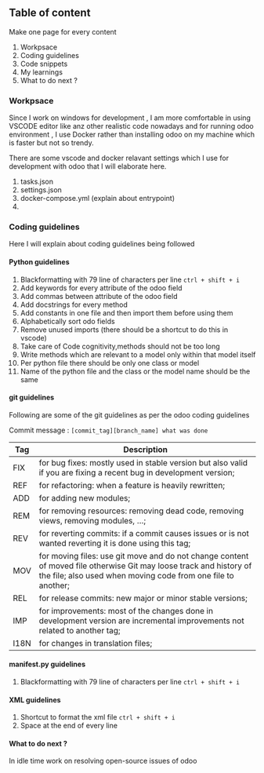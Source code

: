 
## Table of content
Make one page for every content

1. Workpsace
2. Coding guidelines
3. Code snippets
4. My learnings
5. What to do next ?


### Workpsace
Since I work on windows for development , I am more comfortable in using VSCODE editor like anz other realistic code nowadays and for running odoo environment , I use Docker rather than installing odoo on my machine which is faster but not so trendy.

There are some vscode and docker relavant settings which I use for development with odoo that I will elaborate here.

1. tasks.json
2. settings.json
3. docker-compose.yml (explain about entrypoint)
4.  

### Coding guidelines 
Here I will explain about coding guidelines being followed 

#### Python guidelines
1. Blackformatting with 79 line of characters per line ```ctrl + shift + i```
2. Add keywords for every attribute of the odoo field
3. Add commas between attribute of the odoo field
4. Add docstrings for every method
5. Add constants in one file and then import them before using them 
6. Alphabetically sort odo fields
7. Remove unused imports (there should be a shortcut to do this in vscode)
8. Take care of Code cognitivity,methods should not be too long
9. Write methods which are relevant to a model only within that model itself
10. Per python file there should be only one class or model
11. Name of the python file and the class or the model name should be the same 


#### git guidelines
Following are some of the git guidelines as per the odoo coding guidelines

Commit message : ```[commit_tag][branch_name] what was done```


| Tag   | Description |
| ------ | --- |
| FIX   | for bug fixes: mostly used in stable version but also valid if you are fixing a recent bug in development version;  |
| REF  | for refactoring: when a feature is heavily rewritten;  |
| ADD  | for adding new modules;  |
| REM  | for removing resources: removing dead code, removing views, removing modules, …;  |
| REV  | for reverting commits: if a commit causes issues or is not wanted reverting it is done using this tag;  |
| MOV  | for moving files: use git move and do not change content of moved file otherwise Git may loose track and history of the file; also used when moving code from one file to another;  |
| REL  | for release commits: new major or minor stable versions;  |
| IMP  | for improvements: most of the changes done in development version are incremental improvements not related to another tag;  |
| I18N  | for changes in translation files;  |

#### manifest.py guidelines
1. Blackformatting with 79 line of characters per line ```ctrl + shift + i```

#### XML guidelines
1. Shortcut to format the xml file  ```ctrl + shift + i```
2. Space at the end of every line



#### What to do next ?
In idle time work on resolving open-source issues of odoo 